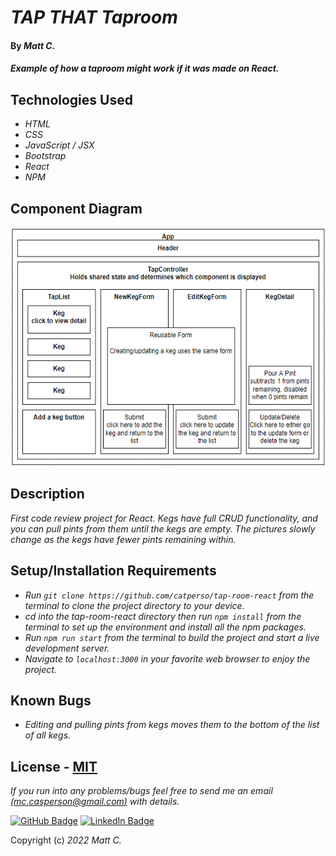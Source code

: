 # _TAP THAT Taproom_

#### By _**Matt C.**_

#### _Example of how a taproom might work if it was made on React._

## Technologies Used

* _HTML_
* _CSS_
* _JavaScript / JSX_
* _Bootstrap_
* _React_
* _NPM_

## Component Diagram

<p align="center">
<img src="/src/img/component-diagram.png" height="382px">
</p>

## Description

_First code review project for React. Kegs have full CRUD functionality, and you can pull pints from them until the kegs are empty. The pictures slowly change as the kegs have fewer pints remaining within._

## Setup/Installation Requirements

* _Run `git clone https://github.com/catperso/tap-room-react` from the terminal to clone the project directory to your device._
* _cd into the tap-room-react directory then run `npm install` from the terminal to set up the environment and install all the npm packages._
* _Run `npm run start` from the terminal to build the project and start a live development server._
* _Navigate to `localhost:3000` in your favorite web browser to enjoy the project._

## Known Bugs

* _Editing and pulling pints from kegs moves them to the bottom of the list of all kegs._

## License - [MIT](https://opensource.org/licenses/MIT)

_If you run into any problems/bugs feel free to send me an email [(mc.casperson@gmail.com)](mailto:mc.casperson@gmail.com) with details._

[![GitHub Badge](https://img.shields.io/badge/GitHub-100000?style=for-the-badge&logo=github&logoColor=white)](https://github.com/catperso)
[![LinkedIn Badge](https://img.shields.io/badge/LinkedIn-0077B5?style=for-the-badge&logo=linkedin&logoColor=white)](https://www.linkedin.com/in/matthew-casperson/)

Copyright (c) _2022_ _Matt C._